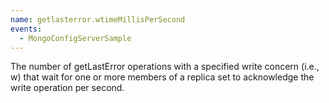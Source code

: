 ```yaml
---
name: getlasterror.wtimeMillisPerSecond
events:
  - MongoConfigServerSample
---
```


The number of getLastError operations with a specified write concern (i.e., w) that wait for one or more members of a replica set to acknowledge the write operation per second.
